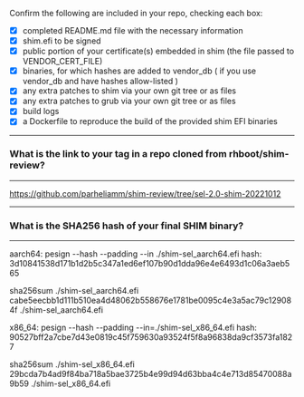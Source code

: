 Confirm the following are included in your repo, checking each box:

 - [x] completed README.md file with the necessary information
 - [x] shim.efi to be signed
 - [x] public portion of your certificate(s) embedded in shim (the file passed to VENDOR_CERT_FILE)
 - [x] binaries, for which hashes are added to vendor_db ( if you use vendor_db and have hashes allow-listed )
 - [x] any extra patches to shim via your own git tree or as files
 - [x] any extra patches to grub via your own git tree or as files
 - [x] build logs
 - [x] a Dockerfile to reproduce the build of the provided shim EFI binaries

-------------------------------------------------------------------------------
### What is the link to your tag in a repo cloned from rhboot/shim-review?
-------------------------------------------------------------------------------
https://github.com/parheliamm/shim-review/tree/sel-2.0-shim-20221012

-------------------------------------------------------------------------------
### What is the SHA256 hash of your final SHIM binary?
-------------------------------------------------------------------------------
aarch64:
pesign --hash --padding --in ./shim-sel_aarch64.efi
hash: 3d10841538d171b1d2b5c347a1ed6ef107b90d1dda96e4e6493d1c06a3aeb565

sha256sum ./shim-sel_aarch64.efi
cabe5eecbb1d111b510ea4d48062b558676e1781be0095c4e3a5ac79c129084f  ./shim-sel_aarch64.efi

x86_64:
pesign --hash --padding --in=./shim-sel_x86_64.efi
hash: 90527bff2a7cbe7d43e0819c45f759630a93524f5f8a96838da9cf3573fa1827

sha256sum ./shim-sel_x86_64.efi
29bcda7b4ad9f84ba718a5bae3725b4e99d94d63bba4c4e713d85470088a9b59  ./shim-sel_x86_64.efi
